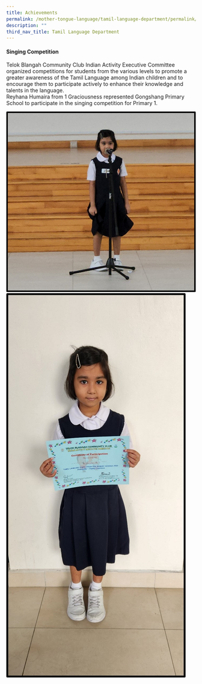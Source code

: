 ```yaml
---
title: Achievements
permalink: /mother-tongue-language/tamil-language-department/permalink/
description: ""
third_nav_title: Tamil Language Department
---
```

#### **Singing Competition**


Telok Blangah Community Club Indian Activity Executive Committee organized competitions for students from the various levels to promote a greater awareness of the Tamil Language among Indian children and to encourage them to participate actively to enhance their knowledge and talents in the language. <br>
Reyhana Humaira from 1 Graciousness represented Gongshang Primary School to participate in the singing competition for Primary 1.

![](/images/tamil6.jpg) <br>
![](/images/tamil7.jpg)